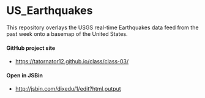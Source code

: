 # US_Earthquakes

This repository overlays the USGS real-time Earthquakes data feed from the past week onto a basemap of the United States.

#### GitHub project site

* <https://tatornator12.github.io/class/class-03/>

#### Open in JSBin

* <http://jsbin.com/dixedu/1/edit?html,output>
